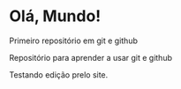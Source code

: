 # Olá, Mundo! 
 Primeiro repositório em git e github

Repositório para aprender a usar git e github 

Testando edição prelo site.
